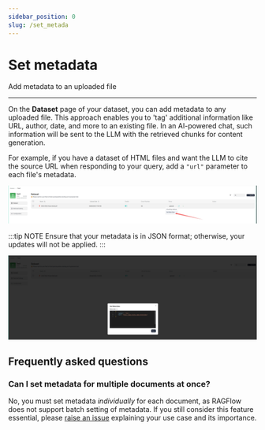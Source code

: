 ```yaml
---
sidebar_position: 0
slug: /set_metada
---
```


# Set metadata

Add metadata to an uploaded file

---

On the **Dataset** page of your dataset, you can add metadata to any uploaded file. This approach enables you to 'tag' additional information like URL, author, date, and more to an existing file. In an AI-powered chat, such information will be sent to the LLM with the retrieved chunks for content generation.

For example, if you have a dataset of HTML files and want the LLM to cite the source URL when responding to your query, add a `"url"` parameter to each file's metadata.

![Set metadata](https://raw.githubusercontent.com/infiniflow/ragflow-docs/main/images/set_metadata.jpg)

:::tip NOTE
Ensure that your metadata is in JSON format; otherwise, your updates will not be applied.
:::

![Input metadata](https://raw.githubusercontent.com/infiniflow/ragflow-docs/main/images/input_metadata.jpg)

## Frequently asked questions

### Can I set metadata for multiple documents at once?

No, you must set metadata *individually* for each document, as RAGFlow does not support batch setting of metadata. If you still consider this feature essential, please [raise an issue](https://github.com/infiniflow/ragflow/issues) explaining your use case and its importance.